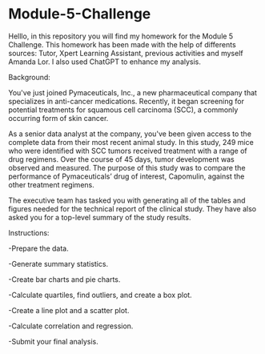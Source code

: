 # Module-5-Challenge

Helllo, in this repository you will find my homework for the Module 5 Challenge. This homework has been made with the help of differents sources: Tutor, Xpert Learning Assistant, previous activities and myself Amanda Lor. I also used ChatGPT to enhance my analysis. 

Background:

You've just joined Pymaceuticals, Inc., a new pharmaceutical company that specializes in anti-cancer medications. Recently, it began screening for potential treatments for squamous cell carcinoma (SCC), a commonly occurring form of skin cancer.

As a senior data analyst at the company, you've been given access to the complete data from their most recent animal study. In this study, 249 mice who were identified with SCC tumors received treatment with a range of drug regimens. Over the course of 45 days, tumor development was observed and measured. The purpose of this study was to compare the performance of Pymaceuticals’ drug of interest, Capomulin, against the other treatment regimens.

The executive team has tasked you with generating all of the tables and figures needed for the technical report of the clinical study. They have also asked you for a top-level summary of the study results.

Instructions:

-Prepare the data.

-Generate summary statistics.

-Create bar charts and pie charts.

-Calculate quartiles, find outliers, and create a box plot.

-Create a line plot and a scatter plot.

-Calculate correlation and regression.

-Submit your final analysis.
